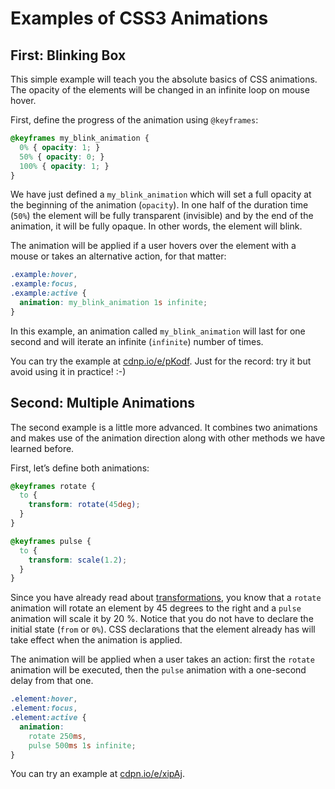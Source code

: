 Examples of CSS3 Animations
===========================

First: Blinking Box
-------------------

This simple example will teach you the absolute basics of CSS animations. The
opacity of the elements will be changed in an infinite loop on mouse hover.

First, define the progress of the animation using `@keyframes`:

```css
@keyframes my_blink_animation {
  0% { opacity: 1; }
  50% { opacity: 0; }
  100% { opacity: 1; }
}
```

We have just defined a `my_blink_animation` which will set a full opacity at the
beginning of the animation (`opacity`). In one half of the duration time (`50%`)
the element will be fully transparent (invisible) and by the end of the
animation, it will be fully opaque. In other words, the element will blink.

The animation will be applied if a user hovers over the element with a mouse or
takes an alternative action, for that matter:

```css
.example:hover,
.example:focus,
.example:active {
  animation: my_blink_animation 1s infinite;
}
```

In this example, an animation called `my_blink_animation` will last for one
second and will iterate an infinite (`infinite`) number of times.

You can try the example at
[cdnp.io/e/pKodf](http://cdpn.io/e/pKodf). Just for the record:
try it but avoid using it in practice! :-)

Second: Multiple Animations
---------------------------

The second example is a little more advanced. It combines two animations and
makes use of the animation direction along with other methods we have learned
before.

First, let’s define both animations:

```css
@keyframes rotate {
  to {
    transform: rotate(45deg);
  }
}

@keyframes pulse {
  to {
    transform: scale(1.2);
  }
}
```

Since you have already read about [transformations](css3-transforms.md), you
know that a `rotate` animation will rotate an element by 45 degrees to the right
and a `pulse` animation will scale it by 20 %. Notice that you do not have to
declare the initial state (`from` or `0%`). CSS declarations that the element
already has will take effect when the animation is applied.

The animation will be applied when a user takes an action: first the `rotate`
animation will be executed, then the `pulse` animation with a one-second delay
from that one.

```css
.element:hover,
.element:focus,
.element:active {
  animation:
    rotate 250ms,
    pulse 500ms 1s infinite;
}
```

You can try an example at
[cdpn.io/e/xipAj](http://cdpn.io/e/xipAj).
